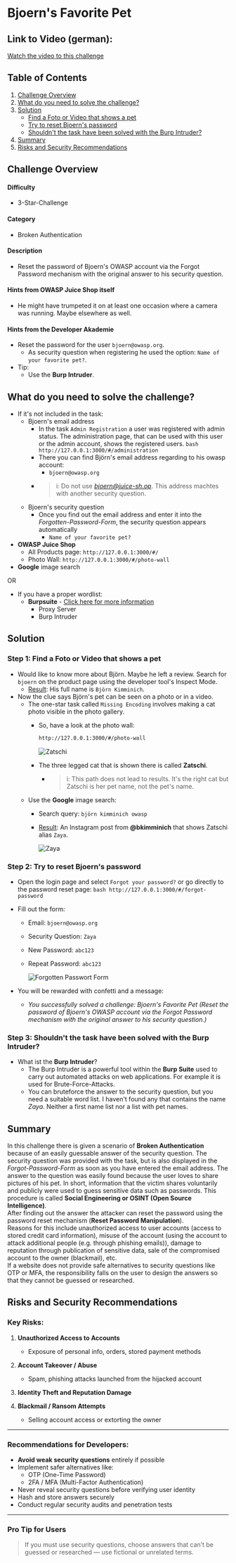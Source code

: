 # Bjoern's Favorite Pet

## **Link to Video (german):**

[Watch the video to this challenge](https://go.screenpal.com/watch/cT1eoEn6NfC)

## Table of Contents

1. [Challenge Overview](#challenge-overview)
2. [What do you need to solve the challenge?](#what-do-you-need-to-solve-the-challenge)
3. [Solution](#solution)
   * [Find a Foto or Video that shows a pet](#step-1-find-a-foto-or-video-that-shows-a-pet)
   * [Try to reset Bjoern's password](#step-2-try-to-reset-bjoerns-password)
   * [Shouldn't the task have been solved with the Burp Intruder?](#step-3-shouldnt-the-task-have-been-solved-with-the-burp-intruder)
4. [Summary](#summary)
5. [Risks and Security Recommendations](#risks-and-security-recommendations)

## Challenge Overview
  
#### Difficulty

* 3-Star-Challenge

#### Category

* Broken Authentication

#### Description

* Reset the password of Bjoern's OWASP account via the Forgot Password mechanism with the original answer to his security question.

#### Hints from OWASP Juice Shop itself
- He might have trumpeted it on at least one occasion where a camera was running. Maybe elsewhere as well.

#### Hints from the Developer Akademie

* Reset the password for the user `bjoern@owasp.org`.
  * As security question when registering he used the option: `Name of your favorite pet?`.
* Tip:
  * Use the **Burp Intruder**.

## What do you need to solve the challenge?

* If it's not included in the task:
  * Bjoern's email address
    * In the task `Admin Registration` a user was registered with admin status. The administration page, that can be used with this user or the admin account, shows the registered users.
            ```bash
            http://127.0.0.1:3000/#/administration
            ```
    * There you can find Björn's email address regarding to his owasp account:
      * `bjoern@owasp.org`
    * >i: Do not use *bjoern@juice-sh.op*. This address machtes with another security question.
  * Bjoern's security question
    * Once you find out the email address and enter it into the *Forgotten-Password-Form*, the security question appears automatically
      * `Name of your favorite pet?`
* **OWASP Juice Shop**
  * All Products page: `http://127.0.0.1:3000/#/`
  * Photo Wall: `http://127.0.0.1:3000/#/photo-wall`
* **Google** image search  

OR

* If you have a proper wordlist:
  * **Burpsuite** - [Click here for more information](https://portswigger.net/burp)
    * Proxy Server
    * Burp Intruder

## Solution

### Step 1: Find a Foto or Video that shows a pet

* Would like to know more about Björn. Maybe he left a review. Search for `bjoern` on the product page using the developer tool's Inspect Mode.
  * <ins>Result</ins>: His full name is `Björn Kimminich`.
* Now the clue says Björn's pet can be seen on a photo or in a video.
  * The one-star task called `Missing Encoding` involves making a cat photo visible in the photo gallery.
    * So, have a look at the photo wall:

        ```bash
        http://127.0.0.1:3000/#/photo-wall
        ```

        ![Zatschi](zatschi.png)

    * The three legged cat that is shown there is called **Zatschi**.
      * >i: This path does not lead to results. It's the right cat but Zatschi is her pet name, not the pet's name.
  * Use the **Google** image search:
    * Search query: `björn kimminich owasp`
    * <ins>Result</ins>: An Instagram post from **@bkimminich** that shows Zatschi alias `Zaya`.  

        ![Zaya](zaya.png)

### Step 2: Try to reset Bjoern's password

* Open the login page and select `Forgot your password?` or go directly to the password reset page:
        ```bash
        http://127.0.0.1:3000/#/forgot-password
        ```

* Fill out the form:
  * Email: `bjoern@owasp.org`
  * Security Question: `Zaya`
  * New Password: `abc123`
  * Repeat Password: `abc123`

    ![Forgotten Passwort Form](forgotten_password.png)

* You will be rewarded with confetti and a message:
  * *You successfully solved a challenge: Bjoern's Favorite Pet (Reset the password of Bjoern's OWASP account via the Forgot Password mechanism with the original answer to his security question.)*

### Step 3: Shouldn't the task have been solved with the **Burp Intruder**?

* What ist the **Burp Intruder**?
  * The Burp Intruder is a powerful tool within the **Burp Suite** used to carry out automated attacks on web applications. For example it is used for Brute-Force-Attacks.
  * You can bruteforce the answer to the security question, but you need a suitable word list. I haven't found any that contains the name *Zaya*. Neither a first name list nor a list with pet names.

## Summary

In this challenge there is given a scenario of **Broken Authentication** because of an easily guessable answer of the security question. The security question was provided with the task, but is also displayed in the *Forgot-Password-Form* as soon as you have entered the email address. The answer to the question was easily found because the user loves to share pictures of his pet. In short, information that the victim shares voluntarily and publicly were used to guess sensitive data such as passwords. This procedure is called **Social Engineering or OSINT (Open Source Intelligence)**.  
After finding out the answer the attacker can reset the password using the password reset mechanism (**Reset Password Manipulation**).  
Reasons for this include unauthorized access to user accounts (access to stored credit card information), misuse of the account (using the account to attack additional people (e.g. through phishing emails)), damage to reputation through publication of sensitive data, sale of the compromised account to the owner (blackmail), etc.  
If a website does not provide safe alternatives to security questions like OTP or MFA, the responsibility falls on the user to design the answers so that they cannot be guessed or researched.

## Risks and Security Recommendations

### Key Risks:

1. **Unauthorized Access to Accounts**  
   - Exposure of personal info, orders, stored payment methods

2. **Account Takeover / Abuse**  
   - Spam, phishing attacks launched from the hijacked account

3. **Identity Theft and Reputation Damage**

4. **Blackmail / Ransom Attempts**  
   - Selling account access or extorting the owner

---

### Recommendations for Developers:

- **Avoid weak security questions** entirely if possible
- Implement safer alternatives like:
  - OTP (One-Time Password)
  - 2FA / MFA (Multi-Factor Authentication)
- Never reveal security questions before verifying user identity
- Hash and store answers securely
- Conduct regular security audits and penetration tests

---

### Pro Tip for Users

> If you must use security questions, choose answers that can’t be guessed or researched — use fictional or unrelated terms.
